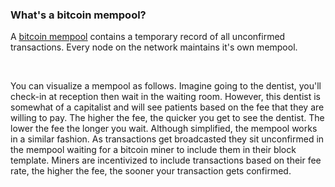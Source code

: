 ### What's a bitcoin mempool?

A <ins><a href="https://mempool.space/" target="_blank" rel="noopener noreferrer">bitcoin mempool</a></ins> contains a temporary record of all unconfirmed transactions. 
Every node on the network maintains it's own mempool.

&nbsp;

You can visualize a mempool as follows. Imagine going to the dentist, you'll check-in at reception then wait in the waiting room. However,
this dentist is somewhat of a capitalist and will see patients based on the fee that they are willing to pay. The higher the fee, the quicker
you get to see the dentist. The lower the fee the longer you wait. Although simplified, the mempool works in a similar fashion. As transactions
get broadcasted they sit unconfirmed in the mempool waiting for a bitcoin miner to include them in their block template. Miners are incentivized to include
transactions based on their fee rate, the higher the fee, the sooner your transaction gets confirmed.
